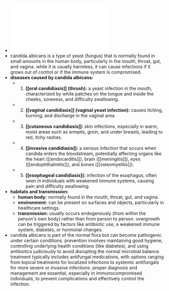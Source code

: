 - ![Candida_albicans.pdf](../assets/Candida_albicans_1719126485294_0.pdf)
- candida albicans is a type of yeast (fungus) that is normally found in small amounts in the human body, particularly in the mouth, throat, gut, and vagina. while it is usually harmless, it can cause infections if it grows out of control or if the immune system is compromised.
- **diseases caused by candida albicans:**
	- 1. **[[oral candidiasis]] (thrush):** a yeast infection in the mouth, characterized by white patches on the tongue and inside the cheeks, soreness, and difficulty swallowing.
	- 2. **[[vaginal candidiasis]] (vaginal yeast infection):** causes itching, burning, and discharge in the vaginal area.
	- 3. **[[cutaneous candidiasis]]:** skin infections, especially in warm, moist areas such as armpits, groin, and under breasts, leading to red, itchy rashes.
	- 4. **[[invasive candidiasis]]:** a serious infection that occurs when candida enters the bloodstream, potentially affecting organs like the heart ([[endocarditis]]), brain ([[meningitis]]), eyes ([[endophthalmitis]]), and bones ([[osteomyelitis]]).
	- 5. **[[esophageal candidiasis]]:** infection of the esophagus, often seen in individuals with weakened immune systems, causing pain and difficulty swallowing.
- **habitats and transmission:**
	- **human body:** normally found in the mouth, throat, gut, and vagina.
	- **environment:** can be present on surfaces and objects, particularly in healthcare settings.
	- **transmission:** usually occurs endogenously (from within the person's own body) rather than from person to person. overgrowth can be triggered by factors like antibiotic use, a weakened immune system, diabetes, or hormonal changes.
- candida albicans is part of the normal flora but can become pathogenic under certain conditions. prevention involves maintaining good hygiene, controlling underlying health conditions (like diabetes), and using antibiotics judiciously to avoid disrupting the normal microbial balance. treatment typically includes antifungal medications, with options ranging from topical treatments for localized infections to systemic antifungals for more severe or invasive infections. proper diagnosis and management are essential, especially in immunocompromised individuals, to prevent complications and effectively control the infection.